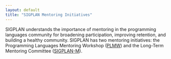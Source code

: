 ```yaml
---
layout: default
title: "SIGPLAN Mentoring Initiatives"
---
```


SIGPLAN understands the importance of mentoring in the programming languages community
for broadening participation, improving retention, and building a healthy community.
SIGPLAN has two mentoring initiatives: the Programming Languages Mentoring Workshop
([PLMW](/Conferences/PLMW)) and the Long-Term Mentoring Committee ([SIGPLAN-M](./LongTermMentoring)).

